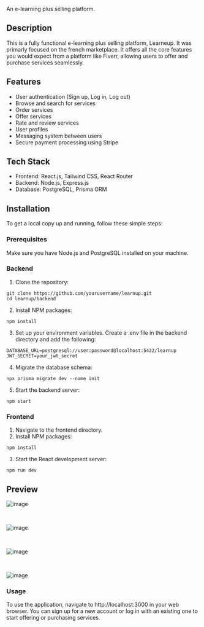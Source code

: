 An e-learning plus selling platform.

## Description

This is a fully functional e-learning plus selling platform, Learneup. It was primarly focused on the french marketplace. It offers all the core features you would expect from a platform like Fiverr, allowing users to offer and purchase services seamlessly.

## Features
* User authentication (Sign up, Log in, Log out)
* Browse and search for services
* Order services
* Offer services
* Rate and review services
* User profiles
* Messaging system between users
* Secure payment processing using Stripe

## Tech Stack
* Frontend: React.js, Tailwind CSS, React Router
* Backend: Node.js, Express.js
* Database: PostgreSQL, Prisma ORM

## Installation
To get a local copy up and running, follow these simple steps:

### Prerequisites
Make sure you have Node.js and PostgreSQL installed on your machine.

### Backend
1. Clone the repository:
```
git clone https://github.com/yourusername/learnup.git
cd learnup/backend
```
2. Install NPM packages:
```
npm install
```
3. Set up your environment variables. Create a .env file in the backend directory and add the following:
```
DATABASE_URL=postgresql://user:password@localhost:5432/learnup
JWT_SECRET=your_jwt_secret
```
4. Migrate the database schema:
```
npx prisma migrate dev --name init
```
5. Start the backend server:
```
npm start
```

### Frontend
1. Navigate to the frontend directory.
2. Install NPM packages:
```
npm install
```
3. Start the React development server:
```
npm run dev
```

## Preview

![image](https://github.com/user-attachments/assets/68bd8bf2-63f8-42d7-9157-020009a87974)

<br>

![image](https://github.com/user-attachments/assets/ccaf2345-77f2-4176-b5bb-1b99ef16fcd9)

<br>

![image](https://github.com/user-attachments/assets/d4298272-3601-4282-bb31-cf2b185f0fbc)

<br>

![image](https://github.com/user-attachments/assets/216b743e-f400-4c40-82e2-092a3b07ba28)


### Usage
To use the application, navigate to http://localhost:3000 in your web browser. You can sign up for a new account or log in with an existing one to start offering or purchasing services.   
